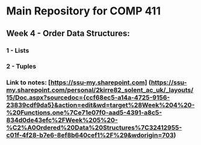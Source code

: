 # Main Repository for COMP 411 
## Week 4 - Order Data Structures:
### 1 - Lists
### 2 - Tuples

### Link to notes: [https://ssu-my.sharepoint.com] (https://ssu-my.sharepoint.com/personal/2kirre82_solent_ac_uk/_layouts/15/Doc.aspx?sourcedoc={ccf68ec5-a14a-4725-9156-23839cdf9da5}&action=edit&wd=target%28Week%204%20-%20Functions.one%7Ce71e07f0-aad5-4391-a8c5-834d0de43efc%2FWeek%205%20-%C2%A0Ordered%20Data%20Structures%7C32412955-c01f-4f28-b7e6-8ef8b640cef1%2F%29&wdorigin=703)
